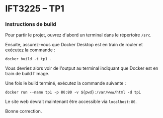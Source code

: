 # IFT3225 – TP1

### Instructions de build

Pour partir le projet, ouvrez d'abord un terminal dans le répertoire `/src`.

Ensuite, assurez-vous que Docker Desktop est en train de rouler et exécutez la commande :

```
docker build -t tp1 .
```

Vous devriez alors voir de l'output au terminal indiquant que
Docker est en train de build l'image.

Une fois le build terminé, exécutez la commande suivante :

```
docker run --name tp1 -p 80:80 -v ${pwd}:/var/www/html -d tp1
```

Le site web devrait maintenant être accessible via `localhost:80`.

Bonne correction.